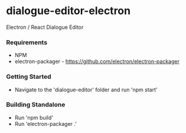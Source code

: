# dialogue-editor-electron
Electron / React Dialogue Editor
### Requirements
* NPM
* electron-packager - https://github.com/electron/electron-packager
### Getting Started
* Navigate to the 'dialogue-editor' folder and run 'npm start'
### Building Standalone
* Run 'npm build'
* Run 'electron-packager .'